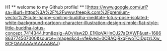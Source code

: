 H1 ** welcome to my Github profile! **
!(https://www.google.com/url?sa=i&url=https%3A%2F%2Fwww.freepik.com%2Fpremium-vector%2Fcute-happy-smiling-buddha-meditate-lotus-pose-isolated-white-background-cartoon-character-illustration-design-simple-flat-style-little-buddha-lotus-concept_7414344.htm&psig=AOvVaw2D_E1KlpVAHnOJ27aEtXWF&ust=1686863774507000&source=images&cd=vfe&ved=0CBAQjRxqFwoTCIDgzrLXw_8CFQAAAAAdAAAAABAJ)
